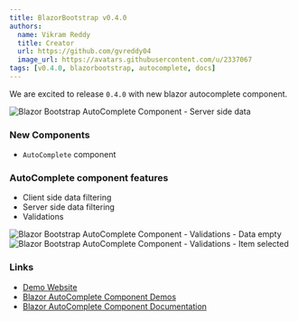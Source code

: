 ```yaml
---
title: BlazorBootstrap v0.4.0
authors:
  name: Vikram Reddy
  title: Creator
  url: https://github.com/gvreddy04
  image_url: https://avatars.githubusercontent.com/u/2337067
tags: [v0.4.0, blazorbootstrap, autocomplete, docs]
---
```


We are excited to release `0.4.0` with new blazor autocomplete component.

<!--truncate-->

<img src="https://i.imgur.com/D5ox9um.png" alt="Blazor Bootstrap AutoComplete Component - Server side data" />

### New Components

- `AutoComplete` component

### AutoComplete component features
- Client side data filtering
- Server side data filtering
- Validations

<img src="https://i.imgur.com/sMQ7Uc6.png" alt="Blazor Bootstrap AutoComplete Component - Validations - Data empty" />

<img src="https://i.imgur.com/4IzNcdp.png" alt="Blazor Bootstrap AutoComplete Component - Validations - Item selected" />

### Links

- [Demo Website](https://demos.getblazorbootstrap.com/)
- [Blazor AutoComplete Component Demos](https://demos.getblazorbootstrap.com/autocomplete)
- [Blazor AutoComplete Component Documentation](https://getblazorbootstrap.com/docs/components/autocomplete)